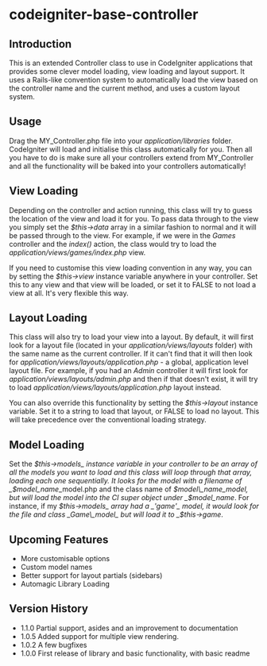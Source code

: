 codeigniter-base-controller
===========================

Introduction
------------

This is an extended Controller class to use in CodeIgniter applications that provides some clever model loading, view loading and layout support. It uses a Rails-like convention system to automatically load the view based on the controller name and the current method, and uses a custom layout system. 

Usage
-----

Drag the MY\_Controller.php file into your _application/libraries_ folder. CodeIgniter will load and initialise this class automatically for you. Then all you have to do is make sure all your controllers extend from MY_Controller and all the functionality will be baked into your controllers automatically!

View Loading
------------

Depending on the controller and action running, this class will try to guess the location of the view and load it for you. To pass data through to the view you simply set the _$this->data_ array in a similar fashion to normal and it will be passed through to the view. For example, if we were in the _Games_ controller and the _index()_ action, the class would try to load the _application/views/games/index.php_ view.

If you need to customise this view loading convention in any way, you can by setting the _$this->view_ instance variable anywhere in your controller. Set this to any view and that view will be loaded, or set it to FALSE to not load a view at all. It's very flexible this way.

Layout Loading
--------------

This class will also try to load your view into a layout. By default, it will first look for a layout file (located in your _application/views/layouts_ folder) with the same name as the current controller. If it can't find that it will then look for _application/views/layouts/application.php_ - a global, application level layout file. For example, if you had an _Admin_ controller it will first look for _application/views/layouts/admin.php_ and then if that doesn't exist, it will try to load _application/views/layouts/application.php_ layout instead.

You can also override this functionality by setting the _$this->layout_ instance variable. Set it to a string to load that layout, or FALSE to load no layout. This will take precedence over the conventional loading strategy.

Model Loading
-------------

Set the _$this->models_ instance variable in your controller to be an array of all the models you want to load and this class will loop through that array, loading each one sequentially. It looks for the model with a filename of _$model\_name_\_model.php and the class name of _$model\_name_model, but will load the model into the CI super object under _$model\_name_. For instance, if my _$this->models_ array had a _'game'_ model, it would look for the file and class _Game\_model_ but will load it to _$this->game_.

Upcoming Features
-----------------

* More customisable options
* Custom model names
* Better support for layout partials (sidebars)
* Automagic Library Loading

Version History
---------------

* 1.1.0 Partial support, asides and an improvement to documentation
* 1.0.5 Added support for multiple view rendering.
* 1.0.2 A few bugfixes
* 1.0.0 First release of library and basic functionality, with basic readme 